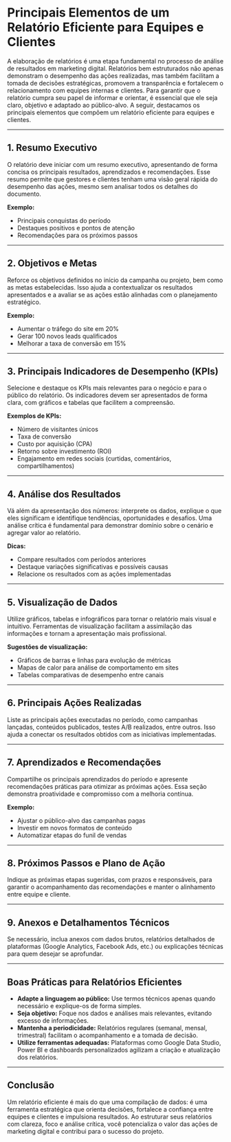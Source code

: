 
# Principais Elementos de um Relatório Eficiente para Equipes e Clientes

A elaboração de relatórios é uma etapa fundamental no processo de análise de resultados em marketing digital. Relatórios bem estruturados não apenas demonstram o desempenho das ações realizadas, mas também facilitam a tomada de decisões estratégicas, promovem a transparência e fortalecem o relacionamento com equipes internas e clientes. Para garantir que o relatório cumpra seu papel de informar e orientar, é essencial que ele seja claro, objetivo e adaptado ao público-alvo. A seguir, destacamos os principais elementos que compõem um relatório eficiente para equipes e clientes.

---

## 1. **Resumo Executivo**

O relatório deve iniciar com um resumo executivo, apresentando de forma concisa os principais resultados, aprendizados e recomendações. Esse resumo permite que gestores e clientes tenham uma visão geral rápida do desempenho das ações, mesmo sem analisar todos os detalhes do documento.

**Exemplo:**  
- Principais conquistas do período  
- Destaques positivos e pontos de atenção  
- Recomendações para os próximos passos

---

## 2. **Objetivos e Metas**

Reforce os objetivos definidos no início da campanha ou projeto, bem como as metas estabelecidas. Isso ajuda a contextualizar os resultados apresentados e a avaliar se as ações estão alinhadas com o planejamento estratégico.

**Exemplo:**  
- Aumentar o tráfego do site em 20%  
- Gerar 100 novos leads qualificados  
- Melhorar a taxa de conversão em 15%

---

## 3. **Principais Indicadores de Desempenho (KPIs)**

Selecione e destaque os KPIs mais relevantes para o negócio e para o público do relatório. Os indicadores devem ser apresentados de forma clara, com gráficos e tabelas que facilitem a compreensão.

**Exemplos de KPIs:**  
- Número de visitantes únicos  
- Taxa de conversão  
- Custo por aquisição (CPA)  
- Retorno sobre investimento (ROI)  
- Engajamento em redes sociais (curtidas, comentários, compartilhamentos)

---

## 4. **Análise dos Resultados**

Vá além da apresentação dos números: interprete os dados, explique o que eles significam e identifique tendências, oportunidades e desafios. Uma análise crítica é fundamental para demonstrar domínio sobre o cenário e agregar valor ao relatório.

**Dicas:**  
- Compare resultados com períodos anteriores  
- Destaque variações significativas e possíveis causas  
- Relacione os resultados com as ações implementadas

---

## 5. **Visualização de Dados**

Utilize gráficos, tabelas e infográficos para tornar o relatório mais visual e intuitivo. Ferramentas de visualização facilitam a assimilação das informações e tornam a apresentação mais profissional.

**Sugestões de visualização:**  
- Gráficos de barras e linhas para evolução de métricas  
- Mapas de calor para análise de comportamento em sites  
- Tabelas comparativas de desempenho entre canais

---

## 6. **Principais Ações Realizadas**

Liste as principais ações executadas no período, como campanhas lançadas, conteúdos publicados, testes A/B realizados, entre outros. Isso ajuda a conectar os resultados obtidos com as iniciativas implementadas.

---

## 7. **Aprendizados e Recomendações**

Compartilhe os principais aprendizados do período e apresente recomendações práticas para otimizar as próximas ações. Essa seção demonstra proatividade e compromisso com a melhoria contínua.

**Exemplo:**  
- Ajustar o público-alvo das campanhas pagas  
- Investir em novos formatos de conteúdo  
- Automatizar etapas do funil de vendas

---

## 8. **Próximos Passos e Plano de Ação**

Indique as próximas etapas sugeridas, com prazos e responsáveis, para garantir o acompanhamento das recomendações e manter o alinhamento entre equipe e cliente.

---

## 9. **Anexos e Detalhamentos Técnicos**

Se necessário, inclua anexos com dados brutos, relatórios detalhados de plataformas (Google Analytics, Facebook Ads, etc.) ou explicações técnicas para quem desejar se aprofundar.

---

## Boas Práticas para Relatórios Eficientes

- **Adapte a linguagem ao público:** Use termos técnicos apenas quando necessário e explique-os de forma simples.
- **Seja objetivo:** Foque nos dados e análises mais relevantes, evitando excesso de informações.
- **Mantenha a periodicidade:** Relatórios regulares (semanal, mensal, trimestral) facilitam o acompanhamento e a tomada de decisão.
- **Utilize ferramentas adequadas:** Plataformas como Google Data Studio, Power BI e dashboards personalizados agilizam a criação e atualização dos relatórios.

---

## Conclusão

Um relatório eficiente é mais do que uma compilação de dados: é uma ferramenta estratégica que orienta decisões, fortalece a confiança entre equipes e clientes e impulsiona resultados. Ao estruturar seus relatórios com clareza, foco e análise crítica, você potencializa o valor das ações de marketing digital e contribui para o sucesso do projeto.

```
